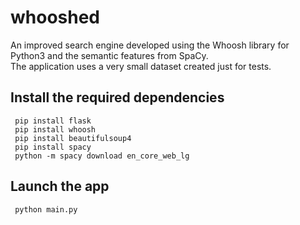 # whooshed
 An improved search engine developed using the Whoosh library for Python3 and the semantic features from SpaCy.
 <br>
 The application uses a very small dataset created just for tests.
 
## Install the required dependencies
```
 pip install flask
 pip install whoosh
 pip install beautifulsoup4
 pip install spacy
 python -m spacy download en_core_web_lg
```
## Launch the app
```
 python main.py
```
